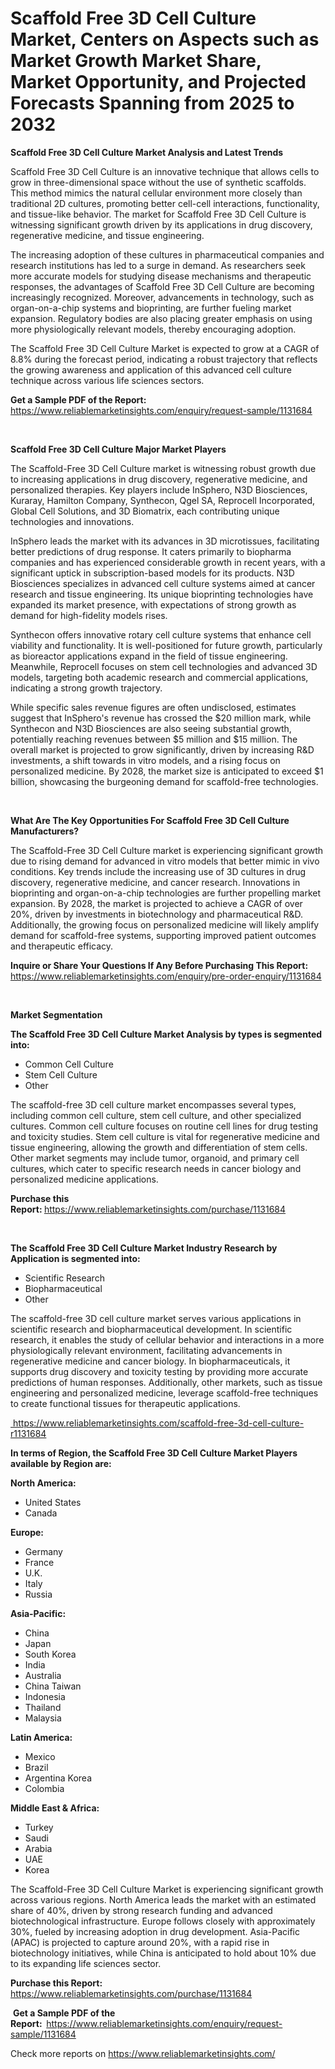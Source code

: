<p><h1>Scaffold Free 3D Cell Culture Market, Centers on Aspects such as Market Growth Market Share, Market Opportunity, and Projected Forecasts Spanning from 2025 to 2032</h1></p><p><strong>Scaffold Free 3D Cell Culture Market Analysis and Latest Trends</strong></p>
<p><p>Scaffold Free 3D Cell Culture is an innovative technique that allows cells to grow in three-dimensional space without the use of synthetic scaffolds. This method mimics the natural cellular environment more closely than traditional 2D cultures, promoting better cell-cell interactions, functionality, and tissue-like behavior. The market for Scaffold Free 3D Cell Culture is witnessing significant growth driven by its applications in drug discovery, regenerative medicine, and tissue engineering.</p><p>The increasing adoption of these cultures in pharmaceutical companies and research institutions has led to a surge in demand. As researchers seek more accurate models for studying disease mechanisms and therapeutic responses, the advantages of Scaffold Free 3D Cell Culture are becoming increasingly recognized. Moreover, advancements in technology, such as organ-on-a-chip systems and bioprinting, are further fueling market expansion. Regulatory bodies are also placing greater emphasis on using more physiologically relevant models, thereby encouraging adoption.</p><p>The Scaffold Free 3D Cell Culture Market is expected to grow at a CAGR of 8.8% during the forecast period, indicating a robust trajectory that reflects the growing awareness and application of this advanced cell culture technique across various life sciences sectors.</p></p>
<p><strong>Get a Sample PDF of the Report:&nbsp;</strong> <a href="https://www.reliablemarketinsights.com/enquiry/request-sample/1131684?utm_campaign=2209&utm_medium=2&utm_source=Github&utm_content=ia&utm_term=03032025&utm_id=scaffold-free-3d-cell-culture">https://www.reliablemarketinsights.com/enquiry/request-sample/1131684</a></p>
<p>&nbsp;</p>
<p><strong>Scaffold Free 3D Cell Culture Major Market Players</strong></p>
<p><p>The Scaffold-Free 3D Cell Culture market is witnessing robust growth due to increasing applications in drug discovery, regenerative medicine, and personalized therapies. Key players include InSphero, N3D Biosciences, Kuraray, Hamilton Company, Synthecon, Qgel SA, Reprocell Incorporated, Global Cell Solutions, and 3D Biomatrix, each contributing unique technologies and innovations.</p><p>InSphero leads the market with its advances in 3D microtissues, facilitating better predictions of drug response. It caters primarily to biopharma companies and has experienced considerable growth in recent years, with a significant uptick in subscription-based models for its products. N3D Biosciences specializes in advanced cell culture systems aimed at cancer research and tissue engineering. Its unique bioprinting technologies have expanded its market presence, with expectations of strong growth as demand for high-fidelity models rises.</p><p>Synthecon offers innovative rotary cell culture systems that enhance cell viability and functionality. It is well-positioned for future growth, particularly as bioreactor applications expand in the field of tissue engineering. Meanwhile, Reprocell focuses on stem cell technologies and advanced 3D models, targeting both academic research and commercial applications, indicating a strong growth trajectory.</p><p>While specific sales revenue figures are often undisclosed, estimates suggest that InSphero's revenue has crossed the $20 million mark, while Synthecon and N3D Biosciences are also seeing substantial growth, potentially reaching revenues between $5 million and $15 million. The overall market is projected to grow significantly, driven by increasing R&D investments, a shift towards in vitro models, and a rising focus on personalized medicine. By 2028, the market size is anticipated to exceed $1 billion, showcasing the burgeoning demand for scaffold-free technologies.</p></p>
<p>&nbsp;</p>
<p><strong>What Are The Key Opportunities For Scaffold Free 3D Cell Culture Manufacturers?</strong></p>
<p><p>The Scaffold-Free 3D Cell Culture market is experiencing significant growth due to rising demand for advanced in vitro models that better mimic in vivo conditions. Key trends include the increasing use of 3D cultures in drug discovery, regenerative medicine, and cancer research. Innovations in bioprinting and organ-on-a-chip technologies are further propelling market expansion. By 2028, the market is projected to achieve a CAGR of over 20%, driven by investments in biotechnology and pharmaceutical R&D. Additionally, the growing focus on personalized medicine will likely amplify demand for scaffold-free systems, supporting improved patient outcomes and therapeutic efficacy.</p></p>
<p><strong>Inquire or Share Your Questions If Any Before Purchasing This Report:</strong> <a href="https://www.reliablemarketinsights.com/enquiry/pre-order-enquiry/1131684?utm_campaign=2209&utm_medium=2&utm_source=Github&utm_content=ia&utm_term=03032025&utm_id=scaffold-free-3d-cell-culture">https://www.reliablemarketinsights.com/enquiry/pre-order-enquiry/1131684</a></p>
<p>&nbsp;</p>
<p><strong>Market Segmentation</strong></p>
<p><strong>The Scaffold Free 3D Cell Culture Market Analysis by types is segmented into:</strong></p>
<p><ul><li>Common Cell Culture</li><li>Stem Cell Culture</li><li>Other</li></ul></p>
<p><p>The scaffold-free 3D cell culture market encompasses several types, including common cell culture, stem cell culture, and other specialized cultures. Common cell culture focuses on routine cell lines for drug testing and toxicity studies. Stem cell culture is vital for regenerative medicine and tissue engineering, allowing the growth and differentiation of stem cells. Other market segments may include tumor, organoid, and primary cell cultures, which cater to specific research needs in cancer biology and personalized medicine applications.</p></p>
<p><strong>Purchase this Report:&nbsp;</strong><a href="https://www.reliablemarketinsights.com/purchase/1131684?utm_campaign=2209&utm_medium=2&utm_source=Github&utm_content=ia&utm_term=03032025&utm_id=scaffold-free-3d-cell-culture">https://www.reliablemarketinsights.com/purchase/1131684</a></p>
<p>&nbsp;</p>
<p><strong>The Scaffold Free 3D Cell Culture Market Industry Research by Application is segmented into:</strong></p>
<p><ul><li>Scientific Research</li><li>Biopharmaceutical</li><li>Other</li></ul></p>
<p><p>The scaffold-free 3D cell culture market serves various applications in scientific research and biopharmaceutical development. In scientific research, it enables the study of cellular behavior and interactions in a more physiologically relevant environment, facilitating advancements in regenerative medicine and cancer biology. In biopharmaceuticals, it supports drug discovery and toxicity testing by providing more accurate predictions of human responses. Additionally, other markets, such as tissue engineering and personalized medicine, leverage scaffold-free techniques to create functional tissues for therapeutic applications.</p></p>
<p><a href="https://www.reliablemarketinsights.com/scaffold-free-3d-cell-culture-r1131684?utm_campaign=2209&utm_medium=2&utm_source=Github&utm_content=ia&utm_term=03032025&utm_id=scaffold-free-3d-cell-culture">&nbsp;https://www.reliablemarketinsights.com/scaffold-free-3d-cell-culture-r1131684</a></p>
<p><strong>In terms of Region, the Scaffold Free 3D Cell Culture Market Players available by Region are:</strong></p>
<p>
    <p> <strong> North America: </strong>
        <ul>
            <li>United States</li>
            <li>Canada</li>
        </ul>
        </p> 
    <p> <strong> Europe: </strong>
        <ul>
            <li>Germany</li>
            <li>France</li>
            <li>U.K.</li>
            <li>Italy</li>
            <li>Russia</li>
        </ul>
        </p> 
    <p> <strong> Asia-Pacific: </strong>
        <ul>
            <li>China</li>
            <li>Japan</li>
            <li>South Korea</li>
            <li>India</li>
            <li>Australia</li>
            <li>China Taiwan</li>
            <li>Indonesia</li>
            <li>Thailand</li>
            <li>Malaysia</li>
        </ul>
        </p> 
    <p> <strong> Latin America: </strong>
        <ul>
            <li>Mexico</li>
            <li>Brazil</li>
            <li>Argentina Korea</li>
            <li>Colombia</li>
        </ul>
        </p> 
    <p> <strong> Middle East & Africa: </strong>
        <ul>
            <li>Turkey</li>
            <li>Saudi</li>
            <li>Arabia</li>
            <li>UAE</li>
            <li>Korea</li>
        </ul>
    </p>
    </p>
<p><p>The Scaffold-Free 3D Cell Culture Market is experiencing significant growth across various regions. North America leads the market with an estimated share of 40%, driven by strong research funding and advanced biotechnological infrastructure. Europe follows closely with approximately 30%, fueled by increasing adoption in drug development. Asia-Pacific (APAC) is projected to capture around 20%, with a rapid rise in biotechnology initiatives, while China is anticipated to hold about 10% due to its expanding life sciences sector.</p></p>
<p><strong>Purchase this Report: </strong><a href="https://www.reliablemarketinsights.com/purchase/1131684?utm_campaign=2209&utm_medium=2&utm_source=Github&utm_content=ia&utm_term=03032025&utm_id=scaffold-free-3d-cell-culture">https://www.reliablemarketinsights.com/purchase/1131684</a></p>
<p>&nbsp;<strong>Get a Sample PDF of the Report:&nbsp;&nbsp;</strong><a href="https://www.reliablemarketinsights.com/enquiry/request-sample/1131684?utm_campaign=2209&utm_medium=2&utm_source=Github&utm_content=ia&utm_term=03032025&utm_id=scaffold-free-3d-cell-culture">https://www.reliablemarketinsights.com/enquiry/request-sample/1131684</a></p>
<p><strong></strong></p>
<p>Check more reports on <a href="https://www.reliablemarketinsights.com/?utm_campaign=2209&utm_medium=2&utm_source=Github&utm_content=ia&utm_term=03032025&utm_id=scaffold-free-3d-cell-culture">https://www.reliablemarketinsights.com/</a></p>
